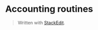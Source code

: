 # Accounting routines



> Written with [StackEdit](https://stackedit.io/).
<!--stackedit_data:
eyJoaXN0b3J5IjpbMTcxMDgyODAxN119
-->